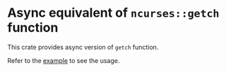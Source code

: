 Async equivalent of `ncurses::getch` function
=============================================

This crate provides async version of `getch` function.

Refer to the [example](examples/ex1.rs) to see the usage.